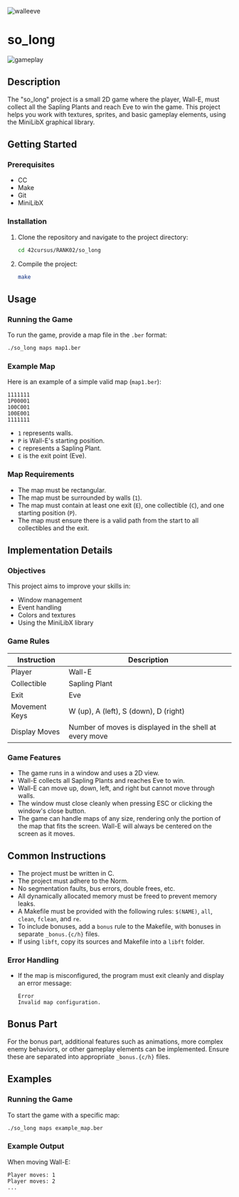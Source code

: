 ![walleeve](./Extra/wallebg.png)
# so_long
![gameplay](./Extra/gameplay.gif)
## Description

The "so_long" project is a small 2D game where the player, Wall-E, must collect all the Sapling Plants and reach Eve to win the game. This project helps you work with textures, sprites, and basic gameplay elements, using the MiniLibX graphical library.

## Getting Started

### Prerequisites

- CC
- Make
- Git
- MiniLibX

### Installation

1. Clone the repository and navigate to the project directory:
    ```bash
    cd 42cursus/RANK02/so_long
    ```

2. Compile the project:
    ```bash
    make
    ```

## Usage

### Running the Game

To run the game, provide a map file in the `.ber` format:
```bash
./so_long maps map1.ber
```

### Example Map

Here is an example of a simple valid map (`map1.ber`):

```
1111111
1P00001
100C001
100E001
1111111
```

- `1` represents walls.
- `P` is Wall-E's starting position.
- `C` represents a Sapling Plant.
- `E` is the exit point (Eve).

### Map Requirements

- The map must be rectangular.
- The map must be surrounded by walls (`1`).
- The map must contain at least one exit (`E`), one collectible (`C`), and one starting position (`P`).
- The map must ensure there is a valid path from the start to all collectibles and the exit.

## Implementation Details

### Objectives

This project aims to improve your skills in:
- Window management
- Event handling
- Colors and textures
- Using the MiniLibX library

### Game Rules

| Instruction   | Description                           |
|---------------|---------------------------------------|
| Player        | Wall-E                                |
| Collectible   | Sapling Plant                         |
| Exit          | Eve                                   |
| Movement Keys | W (up), A (left), S (down), D (right) |
| Display Moves | Number of moves is displayed in the shell at every move |

### Game Features

- The game runs in a window and uses a 2D view.
- Wall-E collects all Sapling Plants and reaches Eve to win.
- Wall-E can move up, down, left, and right but cannot move through walls.
- The window must close cleanly when pressing ESC or clicking the window's close button.
- The game can handle maps of any size, rendering only the portion of the map that fits the screen. Wall-E will always be centered on the screen as it moves.

## Common Instructions

- The project must be written in C.
- The project must adhere to the Norm.
- No segmentation faults, bus errors, double frees, etc.
- All dynamically allocated memory must be freed to prevent memory leaks.
- A Makefile must be provided with the following rules: `$(NAME)`, `all`, `clean`, `fclean`, and `re`.
- To include bonuses, add a `bonus` rule to the Makefile, with bonuses in separate `_bonus.{c/h}` files.
- If using `libft`, copy its sources and Makefile into a `libft` folder.

### Error Handling

- If the map is misconfigured, the program must exit cleanly and display an error message:
  ```
  Error
  Invalid map configuration.
  ```

## Bonus Part

For the bonus part, additional features such as animations, more complex enemy behaviors, or other gameplay elements can be implemented. Ensure these are separated into appropriate `_bonus.{c/h}` files.

## Examples

### Running the Game

To start the game with a specific map:
```bash
./so_long maps example_map.ber
```

### Example Output

When moving Wall-E:
```
Player moves: 1
Player moves: 2
...
```

